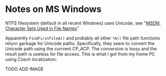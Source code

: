 
# Notes on MS Windows

NTFS filesystem (default in all recent Windows) uses Unicode, see "[MSDN: Character Sets Used in File Names](https://msdn.microsoft.com/en-us/library/windows/desktop/dd317748(v=vs.85).aspx)"

Apparently `FindFirstFileA()` and probably all other `*A()` file path functions return garbage for Unicode paths. 
Specifically, they seem to convert the Unicode path using the currrent CP_ACP. The conversion is lossy and the result path
is useless for file access. This is what I got from my home PC using Czech localization:

TODO ADD IMAGE
